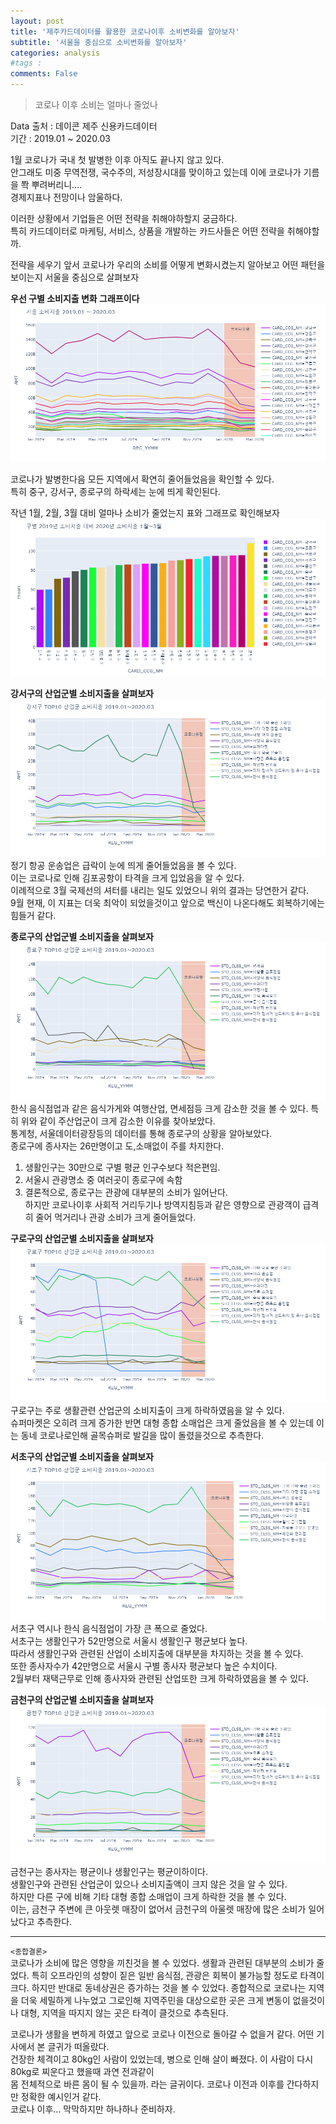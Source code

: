 ```yaml
---
layout: post
title: '제주카드데이터를 활용한 코로나이후 소비변화를 알아보자'
subtitle: '서울을 중심으로 소비변화를 알아보자'
categories: analysis
#tags : 
comments: False
---
```

>코로나 이후 소비는 얼마나 줄었나  

Data 출처 : 데이콘 제주 신용카드데이터  
기간 : 2019.01 ~ 2020.03  

1월 코로나가 국내 첫 발병한 이후 아직도 끝나지 않고 있다.  
안그래도 미중 무역전쟁, 국수주의, 저성장시대를 맞이하고 있는데 이에 코로나가 기름을 쫙 뿌려버리니....  
경제지표나 전망이나 암울하다.  

이러한 상황에서 기업들은 어떤 전략을 취해야하할지 궁금하다.  
특히 카드데이터로 마케팅, 서비스, 상품을 개발하는 카드사들은 어떤 전략을 취해야할까.  

전략을 세우기 앞서 코로나가 우리의 소비를 어떻게 변화시켰는지 알아보고 어떤 패턴을 보이는지 서울을 중심으로 살펴보자  

**우선 구별 소비지출 변화 그래프이다**  
![서울지표](../assets/img/jeju_card/9_13_1.png)  

코로나가 발병한다음 모든 지역에서 확연히 줄어들었음을 확인할 수 있다.  
특히 중구, 강서구, 종로구의 하락세는 눈에 띄게 확인된다.     

작년 1월, 2월, 3월 대비 얼마나 소비가 줄었는지 표와 그래프로 확인해보자  
![변동률표](../assets/img/jeju_card/9_13_3.png)  

**강서구의 산업군별 소비지출을 살펴보자**  
![강서구](../assets/img/jeju_card/9_13_4.png)  
정기 항공 운송업은 급락이 눈에 띄게 줄어들었음을 볼 수 있다.   
이는 코로나로 인해 김포공항이 타격을 크게 입었음을 알 수 있다.     
이례적으로 3월 국제선의 셔터를 내리는 일도 있었으니 위의 결과는 당연한거 같다.  
9월 현재, 이 지표는 더욱 최악이 되었을것이고 앞으로 백신이 나온다해도 회복하기에는 힘들거 같다.   

**종로구의 산업군별 소비지출을 살펴보자**  
![종로구](../assets/img/jeju_card/9_13_5.png)  
한식 음식점업과 같은 음식가게와 여행산업, 면세점등 크게 감소한 것을 볼 수 있다. 특히 위와 같이 주산업군이 크게 감소한 이유를 찾아보았다.   
통계청, 서울데이터광장등의 데이터를 통해 종로구의 상황을 알아보았다.  
종로구에 종사자는 26만명이고 도,소매없이 주를 차지한다.  
1. 생활인구는 30만으로 구별 평균 인구수보다 적은편임.  
2. 서울시 관광명소 중 여러곳이 종로구에 속함  
3. 결론적으로, 종로구는 관광에 대부분의 소비가 일어난다.    
하지만 코로나이후 사회적 거리두기나 방역지침등과 같은 영향으로 관광객이 급격히 줄어 먹거리나 관광 소비가 크게 줄어들었다.  

**구로구의 산업군별 소비지출을 살펴보자**
![구로구](../assets/img/jeju_card/9_13_6.png)  
구로구는 주로 생활관련 산업군의 소비지출이 크게 하락하였음을 알 수 있다.  
슈퍼마켓은 오히려 크게 증가한 반면 대형 종합 소매업은 크게 줄었음을 볼 수 있는데 이는 동네 코로나로인해 골목슈퍼로 발길을 많이 돌렸을것으로 추측한다.  

**서초구의 산업군별 소비지출을 살펴보자**
![서초구](../assets/img/jeju_card/9_13_7.png)  
서초구 역시나 한식 음식점업이 가장 큰 폭으로 줄었다.  
서초구는 생활인구가 52만명으로 서울시 생활인구 평균보다 높다.   
따라서 생활인구와 관련된 산업이 소비지출에 대부분을 차지하는 것을 볼 수 있다.  
또한 종사자수가 42만명으로 서울시 구별 종사자 평균보다 높은 수치이다.  
2월부터 재택근무로 인해 종사자와 관련된 산업또한 크게 하락하였음을 볼 수 있다.  

**금천구의 산업군별 소비지출을 살펴보자**
![금천구](../assets/img/jeju_card/9_13_8.png)  
금천구는 종사자는 평균이나 생활인구는 평균이하이다.  
생활인구와 관련된 산업군이 있으나 소비지출액이 크지 않은 것을 알 수 있다.  
하지만 다른 구에 비해 기타 대형 종합 소매업이 크게 하락한 것을 볼 수 있다.  
이는, 금천구 주변에 큰 아웃렛 매장이 없어서 금천구의 아울렛 매장에 많은 소비가 일어났다고 추측한다.  

---------

`<종합결론>`  
코로나가 소비에 많은 영향을 끼친것을 볼 수 있었다. 생활과 관련된 대부분의 소비가 줄었다. 특히 오프라인의 성향이 짙은 일반 음식점, 관광은 회복이 불가능할 정도로 타격이 크다. 
하지만 반대로 동네상권은 증가하는 것을 볼 수 있었다. 종합적으로 코로나는 지역을 더욱 세밀하게 나누었고 그로인해 지역주민을 대상으로한 곳은 크게 변동이 없을것이나 대형, 지역을 따지지 않는 곳은 타격이 클것으로 추측된다.  


코로나가 생활을 변하게 하였고 앞으로 코로나 이전으로 돌아갈 수 없을거 같다. 어떤 기사에서 본 글귀가 떠올랐다.  
건장한 체격이고 80kg인 사람이 있었는데, 병으로 인해 살이 빠졌다. 이 사람이 다시 80kg로 찌운다고 했을때 과연 전과같이  
몸 전체적으로 바른 몸이 될 수 있을까. 라는 글귀이다. 코로나 이전과 이후를 간다하지만 정확한 예시인거 같다.  
코로나 이후... 막막하지만 하나하나 준비하자.
